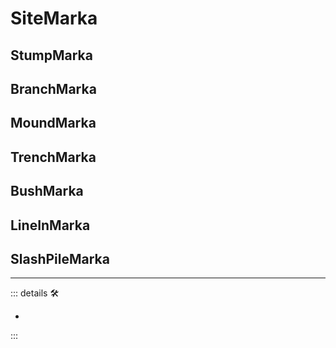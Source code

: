 # SiteMarka

## StumpMarka

## BranchMarka

## MoundMarka

## TrenchMarka

## BushMarka

## LineInMarka

## SlashPileMarka

---

<!-- =================================================== -->
<!-- =================================================== -->
<!-- =================================================== -->
<!-- =================================================== -->
<!-- =================================================== -->
::: details 🛠

-

:::
